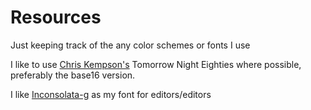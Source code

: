 # Resources 

Just keeping track of the any color schemes or fonts I use

I like to use [Chris Kempson's](https://github.com/chriskempson) Tomorrow Night Eighties where possible, preferably the base16 version.

I like [Inconsolata-g](http://leonardo-m.livejournal.com/77079.html) as my font for editors/editors
 
